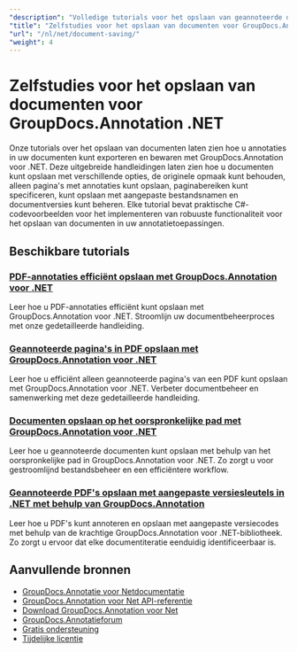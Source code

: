 ```yaml
---
"description": "Volledige tutorials voor het opslaan van geannoteerde documenten met verschillende opties via GroupDocs.Annotation voor .NET."
"title": "Zelfstudies voor het opslaan van documenten voor GroupDocs.Annotation .NET"
"url": "/nl/net/document-saving/"
"weight": 4
---
```


# Zelfstudies voor het opslaan van documenten voor GroupDocs.Annotation .NET

Onze tutorials over het opslaan van documenten laten zien hoe u annotaties in uw documenten kunt exporteren en bewaren met GroupDocs.Annotation voor .NET. Deze uitgebreide handleidingen laten zien hoe u documenten kunt opslaan met verschillende opties, de originele opmaak kunt behouden, alleen pagina's met annotaties kunt opslaan, paginabereiken kunt specificeren, kunt opslaan met aangepaste bestandsnamen en documentversies kunt beheren. Elke tutorial bevat praktische C#-codevoorbeelden voor het implementeren van robuuste functionaliteit voor het opslaan van documenten in uw annotatietoepassingen.

## Beschikbare tutorials

### [PDF-annotaties efficiënt opslaan met GroupDocs.Annotation voor .NET](./save-pdf-annotations-groupdocs-dotnet/)
Leer hoe u PDF-annotaties efficiënt kunt opslaan met GroupDocs.Annotation voor .NET. Stroomlijn uw documentbeheerproces met onze gedetailleerde handleiding.

### [Geannoteerde pagina's in PDF opslaan met GroupDocs.Annotation voor .NET](./mastering-groupdocs-annotation-save-annotated-pdf-pages/)
Leer hoe u efficiënt alleen geannoteerde pagina's van een PDF kunt opslaan met GroupDocs.Annotation voor .NET. Verbeter documentbeheer en samenwerking met deze gedetailleerde handleiding.

### [Documenten opslaan op het oorspronkelijke pad met GroupDocs.Annotation voor .NET](./save-document-same-path-groupdocs-annotation-net/)
Leer hoe u geannoteerde documenten kunt opslaan met behulp van het oorspronkelijke pad in GroupDocs.Annotation voor .NET. Zo zorgt u voor gestroomlijnd bestandsbeheer en een efficiëntere workflow.

### [Geannoteerde PDF's opslaan met aangepaste versiesleutels in .NET met behulp van GroupDocs.Annotation](./annotate-pdf-custom-version-key-groupdocs-net/)
Leer hoe u PDF's kunt annoteren en opslaan met aangepaste versiecodes met behulp van de krachtige GroupDocs.Annotation voor .NET-bibliotheek. Zo zorgt u ervoor dat elke documentiteratie eenduidig identificeerbaar is.

## Aanvullende bronnen

- [GroupDocs.Annotatie voor Netdocumentatie](https://docs.groupdocs.com/annotation/net/)
- [GroupDocs.Annotation voor Net API-referentie](https://reference.groupdocs.com/annotation/net/)
- [Download GroupDocs.Annotation voor Net](https://releases.groupdocs.com/annotation/net/)
- [GroupDocs.Annotatieforum](https://forum.groupdocs.com/c/annotation)
- [Gratis ondersteuning](https://forum.groupdocs.com/)
- [Tijdelijke licentie](https://purchase.groupdocs.com/temporary-license/)